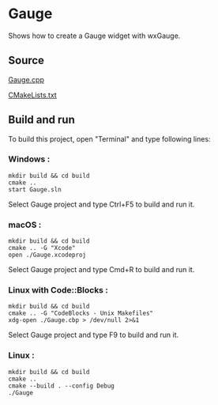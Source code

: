 # Gauge

Shows how to create a Gauge widget with wxGauge.

## Source

[Gauge.cpp](Gauge.cpp)

[CMakeLists.txt](CMakeLists.txt)

## Build and run

To build this project, open "Terminal" and type following lines:

### Windows :

``` shell
mkdir build && cd build
cmake .. 
start Gauge.sln
```

Select Gauge project and type Ctrl+F5 to build and run it.

### macOS :

``` shell
mkdir build && cd build
cmake .. -G "Xcode"
open ./Gauge.xcodeproj
```

Select Gauge project and type Cmd+R to build and run it.

### Linux with Code::Blocks :

``` shell
mkdir build && cd build
cmake .. -G "CodeBlocks - Unix Makefiles"
xdg-open ./Gauge.cbp > /dev/null 2>&1
```

Select Gauge project and type F9 to build and run it.

### Linux :

``` shell
mkdir build && cd build
cmake .. 
cmake --build . --config Debug
./Gauge
```
